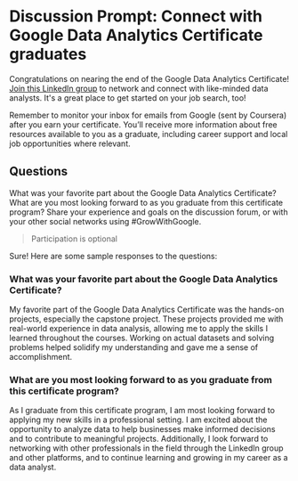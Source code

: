 # Discussion Prompt: Connect with Google Data Analytics Certificate graduates

Congratulations on nearing the end of the Google Data Analytics Certificate! [Join this LinkedIn group](https://www.linkedin.com/groups/13962674/) to network and connect with like-minded data analysts. It's a great place to get started on your job search, too!

Remember to monitor your inbox for emails from Google (sent by Coursera) after you earn your certificate. You’ll receive more information about free resources available to you as a graduate, including career support and local job opportunities where relevant.

## Questions

What was your favorite part about the Google Data Analytics Certificate? What are you most looking forward to as you graduate from this certificate program? Share your experience and goals on the discussion forum, or with your other social networks using #GrowWithGoogle.

> Participation is optional

Sure! Here are some sample responses to the questions:

### What was your favorite part about the Google Data Analytics Certificate?

My favorite part of the Google Data Analytics Certificate was the hands-on projects, especially the capstone project. These projects provided me with real-world experience in data analysis, allowing me to apply the skills I learned throughout the courses. Working on actual datasets and solving problems helped solidify my understanding and gave me a sense of accomplishment.

### What are you most looking forward to as you graduate from this certificate program?

As I graduate from this certificate program, I am most looking forward to applying my new skills in a professional setting. I am excited about the opportunity to analyze data to help businesses make informed decisions and to contribute to meaningful projects. Additionally, I look forward to networking with other professionals in the field through the LinkedIn group and other platforms, and to continue learning and growing in my career as a data analyst.

